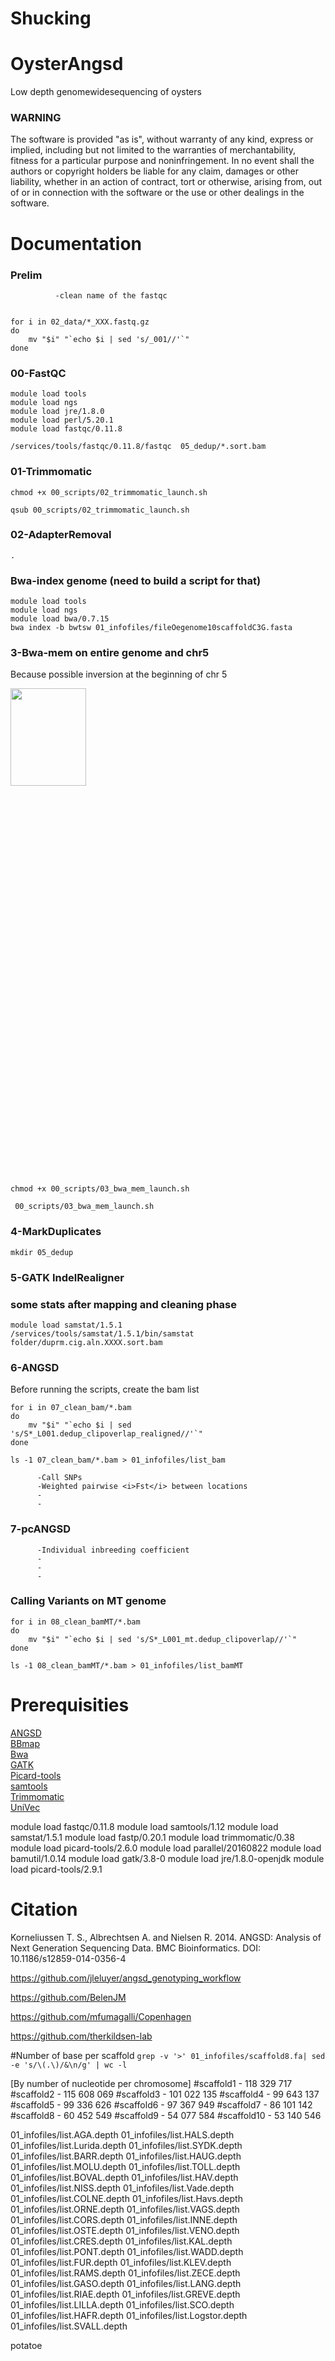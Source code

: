 # Shucking
# OysterAngsd

Low depth genomewidesequencing of oysters

### WARNING

The software is provided "as is", without warranty of any kind, express or implied, including but not limited to the warranties of merchantability, fitness for a particular purpose and noninfringement. In no event shall the authors or copyright holders be liable for any claim, damages or other liability, whether in an action of contract, tort or otherwise, arising from, out of or in connection with the software or the use or other dealings in the software.

# Documentation

### Prelim
              -clean name of the fastqc
```

for i in 02_data/*_XXX.fastq.gz
do
    mv "$i" "`echo $i | sed 's/_001//'`"
done
````

### 00-FastQC
```
module load tools   
module load ngs  
module load jre/1.8.0   
module load perl/5.20.1
module load fastqc/0.11.8
```
```
/services/tools/fastqc/0.11.8/fastqc  05_dedup/*.sort.bam
```

### 01-Trimmomatic
```
chmod +x 00_scripts/02_trimmomatic_launch.sh
```
```
qsub 00_scripts/02_trimmomatic_launch.sh
```

### 02-AdapterRemoval
```
.
```

### Bwa-index genome (need to build a script for that)
```
module load tools
module load ngs
module load bwa/0.7.15
bwa index -b bwtsw 01_infofiles/fileOegenome10scaffoldC3G.fasta
```

### 3-Bwa-mem on entire genome and chr5 
Because possible inversion at the beginning of chr 5
<br>

<img src="Rplots/NISS_INNEManhattanfst15kb_5indperPopsnptdata2.tiff" width="49%" height="20%" />

<br>

```
chmod +x 00_scripts/03_bwa_mem_launch.sh
```

```
 00_scripts/03_bwa_mem_launch.sh
```
### 4-MarkDuplicates
```
mkdir 05_dedup
```

### 5-GATK IndelRealigner

### some stats after mapping and cleaning phase
```
module load samstat/1.5.1
/services/tools/samstat/1.5.1/bin/samstat folder/duprm.cig.aln.XXXX.sort.bam
```

### 6-ANGSD
Before running the scripts, create the bam list
```
for i in 07_clean_bam/*.bam
do
    mv "$i" "`echo $i | sed 's/S*_L001.dedup_clipoverlap_realigned//'`"
done
```

```
ls -1 07_clean_bam/*.bam > 01_infofiles/list_bam
```
          -Call SNPs
          -Weighted pairwise <i>Fst</i> between locations
          -
          -
### 7-pcANGSD
          -Individual inbreeding coefficient
          -
          -
          -
          
### Calling Variants on MT genome
```
for i in 08_clean_bamMT/*.bam
do
    mv "$i" "`echo $i | sed 's/S*_L001_mt.dedup_clipoverlap//'`"
done
```
```
ls -1 08_clean_bamMT/*.bam > 01_infofiles/list_bamMT
```


# Prerequisities
[ANGSD](http://www.popgen.dk/angsd/index.php/ANGSD)\
[BBmap](https://sourceforge.net/projects/bbmap/)\
[Bwa](http://bio-bwa.sourceforge.net/bwa.shtml)\
[GATK](https://gatk.broadinstitute.org/hc/en-us) \
[Picard-tools](https://broadinstitute.github.io/picard/)\
[samtools](http://www.htslib.org/doc/samtools.html)\
[Trimmomatic](http://www.usadellab.org/cms/?page=trimmomatic)\
[UniVec](https://www.ncbi.nlm.nih.gov/tools/vecscreen/univec/)

module load fastqc/0.11.8
module load samtools/1.12
module load samstat/1.5.1
module load fastp/0.20.1
module load trimmomatic/0.38
module load picard-tools/2.6.0
module load parallel/20160822
module load bamutil/1.0.14
module load gatk/3.8-0
module load jre/1.8.0-openjdk
module load picard-tools/2.9.1

# Citation

Korneliussen T. S., Albrechtsen A. and Nielsen R. 2014. ANGSD: Analysis of Next Generation Sequencing Data. BMC Bioinformatics. DOI: 10.1186/s12859-014-0356-4

https://github.com/jleluyer/angsd_genotyping_workflow

https://github.com/BelenJM

https://github.com/mfumagalli/Copenhagen

https://github.com/therkildsen-lab


#Number of base per scaffold
``` grep -v '>' 01_infofiles/scaffold8.fa| sed -e 's/\(.\)/&\n/g' | wc -l ```

[By number of nucleotide per chromosome] 
#scaffold1 - 118 329 717
#scaffold2 - 115 608 069
#scaffold3 - 101 022 135
#scaffold4 -  99 643 137
#scaffold5 -  99 336 626
#scaffold6 -  97 367 949
#scaffold7 -  86 101 142
#scaffold8 -  60 452 549
#scaffold9 -  54 077 584
#scaffold10 - 53 140 546



01_infofiles/list.AGA.depth    01_infofiles/list.HALS.depth     01_infofiles/list.Lurida.depth  01_infofiles/list.SYDK.depth
01_infofiles/list.BARR.depth   01_infofiles/list.HAUG.depth     01_infofiles/list.MOLU.depth    01_infofiles/list.TOLL.depth
01_infofiles/list.BOVAL.depth  01_infofiles/list.HAV.depth      01_infofiles/list.NISS.depth    01_infofiles/list.Vade.depth
01_infofiles/list.COLNE.depth  01_infofiles/list.Havs.depth     01_infofiles/list.ORNE.depth    01_infofiles/list.VAGS.depth
01_infofiles/list.CORS.depth   01_infofiles/list.INNE.depth     01_infofiles/list.OSTE.depth    01_infofiles/list.VENO.depth
01_infofiles/list.CRES.depth   01_infofiles/list.KAL.depth      01_infofiles/list.PONT.depth    01_infofiles/list.WADD.depth
01_infofiles/list.FUR.depth    01_infofiles/list.KLEV.depth     01_infofiles/list.RAMS.depth    01_infofiles/list.ZECE.depth
01_infofiles/list.GASO.depth   01_infofiles/list.LANG.depth     01_infofiles/list.RIAE.depth
01_infofiles/list.GREVE.depth  01_infofiles/list.LILLA.depth    01_infofiles/list.SCO.depth
01_infofiles/list.HAFR.depth   01_infofiles/list.Logstor.depth  01_infofiles/list.SVALL.depth


potatoe
